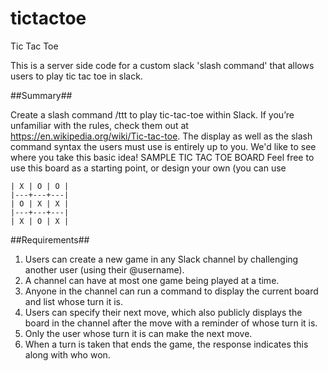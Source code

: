 # tictactoe
Tic Tac Toe

This is a server side code for a custom slack 'slash command' that allows users to play tic tac toe in slack.

##Summary##

Create a slash command /ttt to play tic-tac-toe within Slack. If you’re unfamiliar with the rules, check them out at https://en.wikipedia.org/wiki/Tic-tac-toe. The display as well as the slash command syntax the users must use is entirely up to you. We'd like to see where you take this basic idea!
SAMPLE TIC TAC TOE BOARD
Feel free to use this board as a starting point, or design your own (you can use 
``` to display pre-formatted text in Slack):
| X | O | O |
|---+---+---|
| O | X | X |
|---+---+---|
| X | O | X |
```

##Requirements##

1. Users can create a new game in any Slack channel by challenging another user (using their @username).
2. A channel can have at most one game being played at a time.
3. Anyone in the channel can run a command to display the current board and list whose turn it is.
4. Users can specify their next move, which also publicly displays the board in the channel after the move with a reminder of whose turn it is.
5. Only the user whose turn it is can make the next move.
6. When a turn is taken that ends the game, the response indicates this along with who won.

